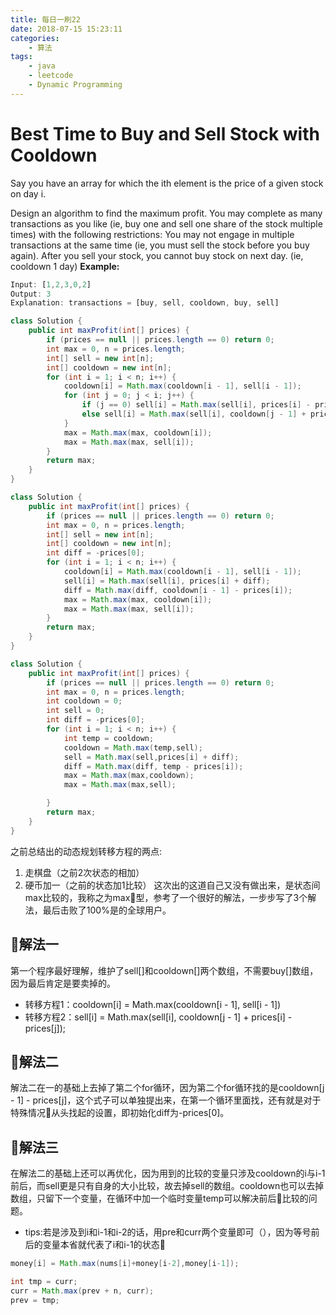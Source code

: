 ```yaml
---
title: 每日一刷22
date: 2018-07-15 15:23:11
categories: 
    - 算法
tags:
    - java
    - leetcode
    - Dynamic Programming
---
```

# Best Time to Buy and Sell Stock with Cooldown #
Say you have an array for which the ith element is the price of a given stock on day i.

Design an algorithm to find the maximum profit. You may complete as many transactions as you like (ie, buy one and sell one share of the stock multiple times) with the following restrictions:
You may not engage in multiple transactions at the same time (ie, you must sell the stock before you buy again).
After you sell your stock, you cannot buy stock on next day. (ie, cooldown 1 day)
**Example:**
```js
Input: [1,2,3,0,2]
Output: 3 
Explanation: transactions = [buy, sell, cooldown, buy, sell]
```
```java
class Solution {
    public int maxProfit(int[] prices) {
        if (prices == null || prices.length == 0) return 0;
        int max = 0, n = prices.length;
        int[] sell = new int[n];
        int[] cooldown = new int[n];
        for (int i = 1; i < n; i++) {
            cooldown[i] = Math.max(cooldown[i - 1], sell[i - 1]);
            for (int j = 0; j < i; j++) {
                if (j == 0) sell[i] = Math.max(sell[i], prices[i] - prices[j]);
                else sell[i] = Math.max(sell[i], cooldown[j - 1] + prices[i] - prices[j]);
            }
            max = Math.max(max, cooldown[i]);
            max = Math.max(max, sell[i]);
        }
        return max;
    }
}
```
```java
class Solution {
    public int maxProfit(int[] prices) {
        if (prices == null || prices.length == 0) return 0;
        int max = 0, n = prices.length;
        int[] sell = new int[n];
        int[] cooldown = new int[n];
        int diff = -prices[0];
        for (int i = 1; i < n; i++) {
            cooldown[i] = Math.max(cooldown[i - 1], sell[i - 1]);
            sell[i] = Math.max(sell[i], prices[i] + diff);
            diff = Math.max(diff, cooldown[i - 1] - prices[i]);
            max = Math.max(max, cooldown[i]);
            max = Math.max(max, sell[i]);
        }
        return max;
    }
}
```
```java
class Solution {
    public int maxProfit(int[] prices) {
        if (prices == null || prices.length == 0) return 0;
        int max = 0, n = prices.length;
        int cooldown = 0;
        int sell = 0;
        int diff = -prices[0];
        for (int i = 1; i < n; i++) {
            int temp = cooldown;
            cooldown = Math.max(temp,sell);
            sell = Math.max(sell,prices[i] + diff);
            diff = Math.max(diff, temp - prices[i]);
            max = Math.max(max,cooldown);
            max = Math.max(max,sell);

        }
        return max;
    }
}
```
之前总结出的动态规划转移方程的两点:
1. 走棋盘（之前2次状态的相加）
2. 硬币加一（之前的状态加1比较）
这次出的这道自己又没有做出来，是状态间max比较的，我称之为max型，参考了一个很好的解法，一步步写了3个解法，最后击败了100%是的全球用户。
## 解法一 ##
第一个程序最好理解，维护了sell[]和cooldown[]两个数组，不需要buy[]数组，因为最后肯定是要卖掉的。
- 转移方程1：cooldown[i] = Math.max(cooldown[i - 1], sell[i - 1])
- 转移方程2：sell[i] = Math.max(sell[i], cooldown[j - 1] + prices[i] - prices[j]);
## 解法二 ##
解法二在一的基础上去掉了第二个for循环，因为第二个for循环找的是cooldown[j - 1] - prices[j]，这个式子可以单独提出来，在第一个循环里面找，还有就是对于特殊情况从头找起的设置，即初始化diff为-prices[0]。
## 解法三 ##
在解法二的基础上还可以再优化，因为用到的比较的变量只涉及cooldown的i与i-1前后，而sell更是只有自身的大小比较，故去掉sell的数组。cooldown也可以去掉数组，只留下一个变量，在循环中加一个临时变量temp可以解决前后比较的问题。
- tips:若是涉及到i和i-1和i-2的话，用pre和curr两个变量即可（），因为等号前后的变量本省就代表了i和i-1的状态
```java
money[i] = Math.max(nums[i]+money[i-2],money[i-1]);

int tmp = curr;
curr = Math.max(prev + n, curr);
prev = tmp;
```
